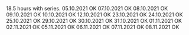18.5 hours with series. 05.10.2021 OK
07.10.2021 OK
08.10.2021 OK
09.10.2021 OK
10.10.2021 OK
12.10.2021 OK
23.10.2021 OK
24.10.2021 OK
25.10.2021 OK
29.10.2021 OK
30.10.2021 OK
31.10.2021 OK
01.11.2021 OK
02.11.2021 OK
05.11.2021 OK
06.11.2021 OK
07.11.2021 OK
08.11.2021 OK
